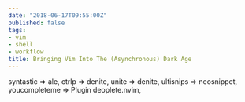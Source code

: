 ```yaml
---
date: "2018-06-17T09:55:00Z"
published: false
tags:
- vim
- shell
- workflow
title: Bringing Vim Into The (Asynchronous) Dark Age
---
```


syntastic => ale,
ctrlp => denite,
unite => denite,
ultisnips => neosnippet,
youcompleteme => Plugin deoplete.nvim,

